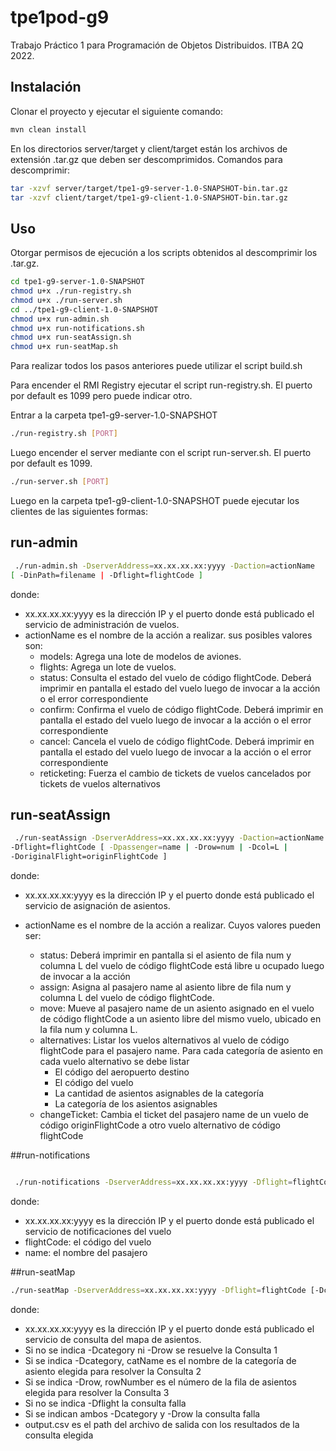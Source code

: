 # tpe1pod-g9

Trabajo Práctico 1 para Programación de Objetos Distribuidos. ITBA 2Q 2022.

## Instalación

Clonar el proyecto y ejecutar el siguiente comando:

```bash
mvn clean install
```
En los directorios server/target y client/target están los archivos de extensión .tar.gz que deben ser descomprimidos. 
Comandos para descomprimir:

```bash
tar -xzvf server/target/tpe1-g9-server-1.0-SNAPSHOT-bin.tar.gz
tar -xzvf client/target/tpe1-g9-client-1.0-SNAPSHOT-bin.tar.gz
```

## Uso

Otorgar permisos de ejecución a los scripts obtenidos al descomprimir los .tar.gz.

```bash
cd tpe1-g9-server-1.0-SNAPSHOT
chmod u+x ./run-registry.sh
chmod u+x ./run-server.sh
cd ../tpe1-g9-client-1.0-SNAPSHOT
chmod u+x run-admin.sh
chmod u+x run-notifications.sh
chmod u+x run-seatAssign.sh
chmod u+x run-seatMap.sh
```

Para realizar todos los pasos anteriores puede utilizar el script build.sh

Para encender el RMI Registry ejecutar el script run-registry.sh. El puerto por default es 1099 pero puede indicar otro.

Entrar a la carpeta tpe1-g9-server-1.0-SNAPSHOT

```bash
./run-registry.sh [PORT]
```

Luego encender el server mediante con el script run-server.sh. El puerto por default es 1099.

```bash
./run-server.sh [PORT]
```

Luego en la carpeta tpe1-g9-client-1.0-SNAPSHOT puede ejecutar los clientes de las siguientes formas:

## run-admin
```bash
 ./run-admin.sh -DserverAddress=xx.xx.xx.xx:yyyy -Daction=actionName
[ -DinPath=filename | -Dflight=flightCode ]

```
donde:
- xx.xx.xx.xx:yyyy es la dirección IP y el puerto donde está publicado el servicio de
administración de vuelos.
- actionName es el nombre de la acción a realizar. sus posibles valores son:
    - models: Agrega una lote de modelos de aviones.
    - flights: Agrega un lote de vuelos.
    - status: Consulta el estado del vuelo de código flightCode. Deberá imprimir en pantalla el estado del vuelo luego de invocar a la acción o el error correspondiente
    - confirm: Confirma el vuelo de código flightCode. Deberá imprimir en pantalla el estado del vuelo luego de invocar a la acción o el error correspondiente 
    - cancel: Cancela el vuelo de código flightCode. Deberá imprimir en pantalla el estado del vuelo luego de invocar a la acción o el error correspondiente
    - reticketing: Fuerza el cambio de tickets de vuelos cancelados por tickets de vuelos alternativos


## run-seatAssign

```bash
 ./run-seatAssign -DserverAddress=xx.xx.xx.xx:yyyy -Daction=actionName
-Dflight=flightCode [ -Dpassenger=name | -Drow=num | -Dcol=L |
-DoriginalFlight=originFlightCode ]
```
donde:
- xx.xx.xx.xx:yyyy es la dirección IP y el puerto donde está publicado el servicio de asignación de asientos.

- actionName es el nombre de la acción a realizar. Cuyos valores pueden ser:
    - status: Deberá imprimir en pantalla si el asiento de fila num y columna L del vuelo de código flightCode está libre u ocupado luego de invocar a la acción
    - assign: Asigna al pasajero name al asiento libre de fila num y columna L del vuelo de código flightCode.
    - move: Mueve al pasajero name de un asiento asignado en el vuelo de código flightCode a un asiento libre del mismo vuelo, ubicado en la fila num y columna L.
    - alternatives: Listar los vuelos alternativos al vuelo de código flightCode para el pasajero name. Para cada categoría de asiento en cada vuelo alternativo se debe listar
        - El código del aeropuerto destino
        - El código del vuelo
        - La cantidad de asientos asignables de la categoría
        - La categoría de los asientos asignables
    - changeTicket: Cambia el ticket del pasajero name de un vuelo de código originFlightCode a otro vuelo alternativo de código flightCode
  
##run-notifications
```bash

 ./run-notifications -DserverAddress=xx.xx.xx.xx:yyyy -Dflight=flightCode -Dpassenger=name

```
donde:
- xx.xx.xx.xx:yyyy es la dirección IP y el puerto donde está publicado el servicio de
notificaciones del vuelo
- flightCode: el código del vuelo
- name: el nombre del pasajero

##run-seatMap
```bash
./run-seatMap -DserverAddress=xx.xx.xx.xx:yyyy -Dflight=flightCode [-Dcategory=catName | -Drow=rowNumber ] -DoutPath=output.csv
```
donde:
- xx.xx.xx.xx:yyyy es la dirección IP y el puerto donde está publicado el servicio de consulta del mapa de asientos.
- Si no se indica -Dcategory ni -Drow se resuelve la Consulta 1
- Si se indica -Dcategory, catName es el nombre de la categoría de asiento elegida para resolver la Consulta 2
- Si se indica -Drow, rowNumber es el número de la fila de asientos elegida para resolver la Consulta 3
- Si no se indica -Dflight la consulta falla
- Si se indican ambos -Dcategory y -Drow la consulta falla
- output.csv es el path del archivo de salida con los resultados de la consulta elegida
